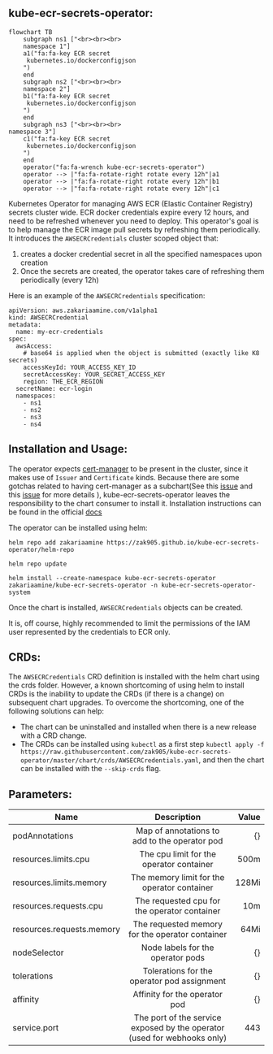 ## kube-ecr-secrets-operator:

```mermaid
flowchart TB
    subgraph ns1 ["<br><br><br>
    namespace 1"]
    a1("fa:fa-key ECR secret
     kubernetes.io/dockerconfigjson
    ")
    end
    subgraph ns2 ["<br><br><br>
    namespace 2"]
    b1("fa:fa-key ECR secret
     kubernetes.io/dockerconfigjson
    ")
    end
    subgraph ns3 ["<br><br><br>
namespace 3"]
    c1("fa:fa-key ECR secret 
     kubernetes.io/dockerconfigjson
    ")
    end
    operator("fa:fa-wrench kube-ecr-secrets-operator")
    operator --> |"fa:fa-rotate-right rotate every 12h"|a1
    operator --> |"fa:fa-rotate-right rotate every 12h"|b1
    operator --> |"fa:fa-rotate-right rotate every 12h"|c1
```

Kubernetes Operator for managing AWS ECR (Elastic Container Registry) secrets cluster wide. ECR docker credentials expire every 12 hours, and need to be refreshed whenever you need to deploy. This operator's goal is to help manage the ECR image pull secrets by refreshing them periodically. It introduces the `AWSECRCredentials` cluster scoped object that:

1. creates a docker credential secret in all the specified namespaces upon creation
2. Once the secrets are created, the operator takes care of refreshing them periodically (every 12h)

Here is an example of the `AWSECRCredentials` specification:

```
apiVersion: aws.zakariaamine.com/v1alpha1
kind: AWSECRCredential
metadata:
  name: my-ecr-credentials
spec:
  awsAccess:
    # base64 is applied when the object is submitted (exactly like K8 secrets)
    accessKeyId: YOUR_ACCESS_KEY_ID
    secretAccessKey: YOUR_SECRET_ACCESS_KEY
    region: THE_ECR_REGION
  secretName: ecr-login
  namespaces:
    - ns1
    - ns2
    - ns3
    - ns4
```

## Installation and Usage:

The operator expects [cert-manager](https://github.com/cert-manager/cert-manager) to be present in the cluster, since it makes use of `Issuer` and `Certificate` kinds. Because there are some gotchas related to having cert-manager as a subchart(See this [issue](https://github.com/cert-manager/cert-manager/issues/3246) and this [issue](https://github.com/cert-manager/cert-manager/issues/3116) for more details ), kube-ecr-secrets-operator leaves the responsibility to the chart consumer to install it. Installation instructions can be found in the official [docs](https://cert-manager.io/docs/installation/helm/)

The operator can be installed using helm:

```
helm repo add zakariaamine https://zak905.github.io/kube-ecr-secrets-operator/helm-repo

helm repo update 

helm install --create-namespace kube-ecr-secrets-operator zakariaamine/kube-ecr-secrets-operator -n kube-ecr-secrets-operator-system

```

Once the chart is installed, `AWSECRCredentials` objects can be created.

It is, off course, highly recommended to limit the permissions of the IAM user represented by the credentials to ECR only.

## CRDs:

The `AWSECRCredentials` CRD definition is installed with the helm chart using the crds folder. However, a known shortcoming of using helm to install CRDs is the inability to update the CRDs (if there is a change) on subsequent chart upgrades. To overcome the shortcoming, one of the following solutions can help:
* The chart can be uninstalled and installed when there is a new release with a CRD change.
* The CRDs can be installed using `kubectl` as a first step `kubectl apply -f https://raw.githubusercontent.com/zak905/kube-ecr-secrets-operator/master/chart/crds/AWSECRCredentials.yaml`, and then the chart can be installed with the `--skip-crds` flag.

## Parameters:



| Name        | Description           | Value  |
| ------------- |:-------------:| -----:|
| podAnnotations      | Map of annotations to add to the operator pod | {} |
| resources.limits.cpu      | The cpu limit for the operator container      |   500m |
| resources.limits.memory      | The memory limit for the operator container      |   128Mi |
| resources.requests.cpu      | The requested cpu for the operator container       |   10m |
| resources.requests.memory      | The requested memory for the operator container       |   64Mi |
| nodeSelector | Node labels for the operator pods |    {} |
| tolerations | Tolerations for the operator pod assignment    |    {}|
| affinity | Affinity for the operator pod     |    {} |
| service.port | The port of the service exposed by the operator (used for webhooks only)      |    443 |